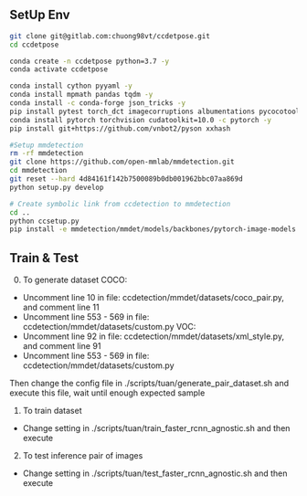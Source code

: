 ## SetUp Env
```bash
git clone git@gitlab.com:chuong98vt/ccdetpose.git
cd ccdetpose

conda create -n ccdetpose python=3.7 -y
conda activate ccdetpose

conda install cython pyyaml -y
conda install mpmath pandas tqdm -y
conda install -c conda-forge json_tricks -y
pip install pytest torch_dct imagecorruptions albumentations pycocotools
conda install pytorch torchvision cudatoolkit=10.0 -c pytorch -y
pip install git+https://github.com/vnbot2/pyson xxhash

#Setup mmdetection
rm -rf mmdetection
git clone https://github.com/open-mmlab/mmdetection.git
cd mmdetection
git reset --hard 4d84161f142b7500089b0db001962bbc07aa869d
python setup.py develop

# Create symbolic link from ccdetection to mmdetection
cd ..
python ccsetup.py
pip install -e mmdetection/mmdet/models/backbones/pytorch-image-models
```

## Train & Test
0. To generate dataset
COCO:
- Uncomment line 10 in file: ccdetection/mmdet/datasets/coco_pair.py, and comment line 11 
- Uncomment line 553 - 569 in file:  ccdetection/mmdet/datasets/custom.py
VOC:
- Uncomment line 92 in file: ccdetection/mmdet/datasets/xml_style.py, and comment line 91
- Uncomment line 553 - 569 in file:  ccdetection/mmdet/datasets/custom.py

Then change the config file in ./scripts/tuan/generate_pair_dataset.sh and execute this file, wait until enough expected sample

1. To train dataset
- Change setting in ./scripts/tuan/train_faster_rcnn_agnostic.sh and then execute

2. To test inference pair of images
- Change setting in ./scripts/tuan/test_faster_rcnn_agnostic.sh and then execute
 